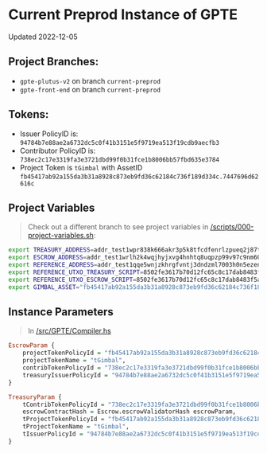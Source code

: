 # Current Preprod Instance of GPTE
Updated 2022-12-05

## Project Branches:
- `gpte-plutus-v2` on branch `current-preprod`
- `gpte-front-end` on branch `current-preprod`

## Tokens:
- Issuer PolicyID is: `94784b7e88ae2a6732dc5c0f41b3151e5f9719ea513f19cdb9aecfb3`
- Contributor PolicyID is: `738ec2c17e3319fa3e3721dbd99f0b31fce1b8006bb57fbd635e3784`
- Project Token is `tGimbal` with AssetID `fb45417ab92a155da3b31a8928c873eb9fd36c62184c736f189d334c.7447696d62616c`

## Project Variables
> Check out a different branch to see project variables in [/scripts/000-project-variables.sh](../scripts/000-project-variables.sh):

```bash
export TREASURY_ADDRESS=addr_test1wpr838k666akr3p5k8tfcdfenrlzpueq2j87tp7zkx6mh8qm8maf8
export ESCROW_ADDRESS=addr_test1wrlh2k4wqjhyjxvg4hnhtq8uqpzp99v97c9nm6075rjyhkqtjphn5
export REFERENCE_ADDRESS=addr_test1qqe5wnjzkhrgfvntj3dndzml7003h0n5ezen924qjrrglv6648u33jzvq2msza6gyqdcnau0njhav2sv46adkc9c8wdqx5aas8
export REFERENCE_UTXO_TREASURY_SCRIPT=8502fe3617b70d12fc65c8c17dab8483f5a7f847e0fba0376fe7abacf4773262#1
export REFERENCE_UTXO_ESCROW_SCRIPT=8502fe3617b70d12fc65c8c17dab8483f5a7f847e0fba0376fe7abacf4773262#2
export GIMBAL_ASSET="fb45417ab92a155da3b31a8928c873eb9fd36c62184c736f189d334c.7447696d62616c"
```

## Instance Parameters
> In [/src/GPTE/Compiler.hs](../src/GPTE/Compiler.hs)

```haskell
EscrowParam {
    projectTokenPolicyId = "fb45417ab92a155da3b31a8928c873eb9fd36c62184c736f189d334c",
    projectTokenName = "tGimbal",
    contribTokenPolicyId = "738ec2c17e3319fa3e3721dbd99f0b31fce1b8006bb57fbd635e3784",
    treasuryIssuerPolicyId = "94784b7e88ae2a6732dc5c0f41b3151e5f9719ea513f19cdb9aecfb3"
}

TreasuryParam {
    tContribTokenPolicyId = "738ec2c17e3319fa3e3721dbd99f0b31fce1b8006bb57fbd635e3784",
    escrowContractHash = Escrow.escrowValidatorHash escrowParam,
    tProjectTokenPolicyId = "fb45417ab92a155da3b31a8928c873eb9fd36c62184c736f189d334c",
    tProjectTokenName = "tGimbal",
    tIssuerPolicyId = "94784b7e88ae2a6732dc5c0f41b3151e5f9719ea513f19cdb9aecfb3"
}
```
